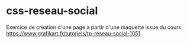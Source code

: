 # css-reseau-social
Exercice de création d'une page à partir d'une maquette issue du cours https://www.grafikart.fr/tutoriels/tp-reseau-social-1051
